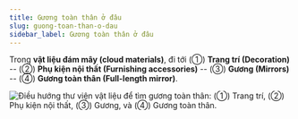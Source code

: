 ```yaml
---
title: Gương toàn thân ở đâu
slug: guong-toan-than-o-dau
sidebar_label: Gương toàn thân ở đâu
---
```


Trong **vật liệu đám mây (cloud materials)**, đi tới (①) **Trang trí (Decoration)** -- (②) **Phụ kiện nội thất (Furnishing accessories)** -- (③) **Gương (Mirrors)** -- (④) **Gương toàn thân (Full-length mirror)**.

![Điều hướng thư viện vật liệu để tìm gương toàn thân: (①) Trang trí, (②) Phụ kiện nội thất, (③) Gương, và (④) Gương toàn thân.](https://storage.googleapis.com/jegavn_kb/images/6220f5c6-22f6-4795-a7d3-041298939eee.png)